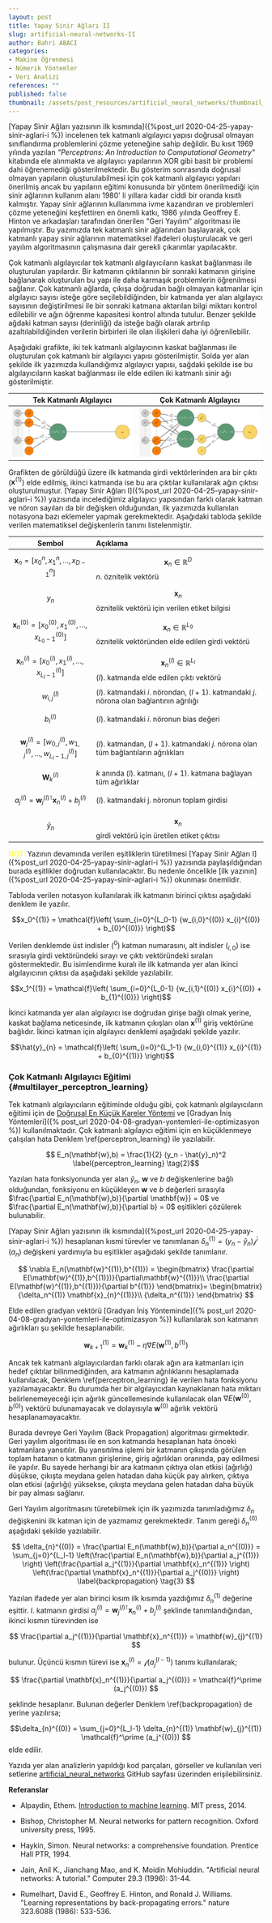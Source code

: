```yaml
---
layout: post
title: Yapay Sinir Ağları II
slug: artificial-neural-networks-II
author: Bahri ABACI
categories:
- Makine Öğrenmesi
- Nümerik Yöntemler
- Veri Analizi
references: ""
published: false
thumbnail: /assets/post_resources/artificial_neural_networks/thumbnail_2.png
---
```

[Yapay Sinir Ağları yazısının ilk kısmında]({%post_url 2020-04-25-yapay-sinir-aglari-i %}) incelenen tek katmanlı algılayıcı yapısı doğrusal olmayan sınıflandırma problemlerini çözme yeteneğine sahip değildir. Bu kısıt 1969 yılında yazılan _"Perceptrons: An Introduction to Computational Geometry"_ kitabında ele alınmakta ve algılayıcı yapılarının XOR gibi basit bir problemi dahi öğrenemediği gösterilmektedir. Bu gösterim sonrasında doğrusal olmayan yapıların oluşturulabilmesi için çok katmanlı algılayıcı yapıları önerilmiş ancak bu yapıların eğitimi konusunda bir yöntem önerilmediği için sinir ağlarının kullanım alanı 1980' li yıllara kadar ciddi bir oranda kısıtlı kalmıştır. Yapay sinir ağlarının kullanımına ivme kazandıran ve problemleri çözme yeteneğini keşfettiren en önemli katkı, 1986 yılında Geoffrey E. Hinton ve arkadaşları tarafından önerilen "Geri Yayılım" algoritması ile yapılmıştır. Bu yazımızda tek katmanlı sinir ağlarından başlayarak, çok katmanlı yapay sinir ağlarının matematiksel ifadeleri oluşturulacak ve geri yayılım algoritmasının çalışmasına dair gerekli çıkarımlar yapılacaktır.

<!--more-->

Çok katmanlı algılayıcılar tek katmanlı algılayıcıların kaskat bağlanması ile oluşturulan yapılardır. Bir katmanın çıktılarının bir sonraki katmanın girişine bağlanarak oluşturulan bu yapı ile daha karmaşık problemlerin öğrenilmesi sağlanır. Çok katmanlı ağlarda, çıkışa doğrudan bağlı olmayan katmanlar için algılayıcı sayısı isteğe göre seçilebildiğinden, bir katmanda yer alan algılayıcı sayısının değiştirilmesi ile bir sonraki katmana aktarılan bilgi miktarı kontrol edilebilir ve ağın öğrenme kapasitesi kontrol altında tutulur. Benzer şekilde ağdaki katman sayısı (derinliği) da isteğe bağlı olarak artırılıp azaltılabildiğinden verilerin birbirleri ile olan ilişkileri daha iyi öğrenilebilir.

Aşağıdaki grafikte, iki tek katmanlı algılayıcının kaskat bağlanması ile oluşturulan çok katmanlı bir algılayıcı yapısı gösterilmiştir. Solda yer alan şekilde ilk yazımızda kullandığımız algılayıcı yapısı, sağdaki şekilde ise bu algılayıcıların kaskat bağlanması ile elde edilen iki katmanlı sinir ağı gösterilmiştir.

|Tek Katmanlı Algılayıcı | Çok Katmanlı Algılayıcı |
|:-------:|:----:|
![tek katmanlı algılayıcı][singlelayerperceptron] | ![çok katmanlı algılayıcı][multilayerperceptron]

Grafikten de görüldüğü üzere ilk katmanda girdi vektörlerinden ara bir çıktı ($\mathbf{x}^{(1)}$) elde edilmiş, ikinci katmanda ise bu ara çıktılar kullanılarak ağın çıktısı oluşturulmuştur. [Yapay Sinir Ağları I]({%post_url 2020-04-25-yapay-sinir-aglari-i %}) yazısında incelediğimiz algılayıcı yapısından farklı olarak katman ve nöron sayıları da bir değişken olduğundan, ilk yazımızda kullanılan notasyona bazı eklemeler yapmak gerekmektedir. Aşağıdaki tabloda şekilde verilen matematiksel değişkenlerin tanımı listelenmiştir.

| Sembol | Açıklama |
:-------------------------:|:-------------------------
| $$\mathbf{x}_n = \left [ x_0^{n}, x_1^{n}, \dots, x_{D-1}^{n}\right ]$$ | $$\mathbf{x}_n \in \mathbb{R}^D$$ $n$. öznitelik vektörü |
| $$y_n$$ | $$\mathbf{x}_n$$ öznitelik vektörü için verilen etiket bilgisi |
| $$\mathbf{x}_n^{(0)} = \left [ x_0^{(0)}, x_1^{(0)}, \dots, x_{L_0-1}^{(0)}\right ]$$ | $$\mathbf{x}_n \in \mathbb{R}^{L_0}$$ öznitelik vektöründen elde edilen girdi vektörü |
| $$\mathbf{x}_n^{(l)} = \left [ x_0^{(l)}, x_1^{(l)}, \dots, x_{L_l-1}^{(l)}\right ]$$ | $$\mathbf{x}_n^{(l)} \in \mathbb{R}^{L_l}$$ $(l)$. katmanda elde edilen çıktı vektörü |
| $$w_{i,j}^{(l)}$$ | $(l)$. katmandaki $i$. nörondan, $(l+1)$. katmandaki $j$. nörona olan bağlantının ağrılığı |
| $$b_{i}^{(l)}$$ | $(l)$. katmandaki $i$. nöronun bias değeri |
| $$\mathbf{w}_{j}^{(l)} = \left [ w_{0,j}^{(l)}, w_{1,j}^{(l)}, \dots, w_{L_l-1,j}^{(l)}\right ]$$ | $(l)$. katmandan, $(l+1)$. katmandaki $j$. nörona olan tüm bağlantıların ağrılıkları |
| $$\mathbf{W}_{k}^{(l)}$$ | $k$ anında $(l)$. katmanı, $(l+1)$. katmana bağlayan tüm ağırlıklar |
| $$a_j^{(l)} = {\mathbf{w}_{j}^{(l)}}^\intercal \mathbf{x}_n^{(l)} + b_j^{(l)}$$ | $(l)$. katmandaki j. nöronun toplam girdisi |
| $$\hat{y}_n$$ | $$\mathbf{x}_n$$ girdi vektörü için üretilen etiket çıktısı |

<span style="color: yellow;">NOT: </span> Yazının devamında verilen eşitliklerin türetilmesi [Yapay Sinir Ağları I]({%post_url 2020-04-25-yapay-sinir-aglari-i %}) yazısında paylaşıldığından burada eşitlikler doğrudan kullanılacaktır. Bu nedenle öncelikle [ilk yazının]({%post_url 2020-04-25-yapay-sinir-aglari-i %}) okunması önemlidir.

Tabloda verilen notasyon kullanılarak ilk katmanın birinci çıktısı aşağıdaki denklem ile yazılır.

$$x_0^{(1)} = \mathcal{f}\left( \sum_{i=0}^{L_0-1} {w_{i,0}^{(0)} x_{i}^{(0)} + b_{0}^{(0)}} \right)$$

Verilen denklemde üst indisler ($^0$) katman numarasını, alt indisler ($_{i,0}$) ise sırasıyla girdi vektöründeki sırayı ve çıktı vektöründeki sıraları göstermektedir. Bu isimlendirme kuralı ile ilk katmanda yer alan ikinci algılayıcının çıktısı da aşağıdaki şekilde yazılabilir.

$$x_1^{(1)} = \mathcal{f}\left( \sum_{i=0}^{L_0-1} {w_{i,1}^{(0)} x_{i}^{(0)} + b_{1}^{(0)}} \right)$$

İkinci katmanda yer alan algılayıcı ise doğrudan girişe bağlı olmak yerine, kaskat bağlama neticesinde, ilk katmanın çıkışları olan $\mathbf{x}^{(1)}$ giriş vektörüne bağlıdır. İkinci katman için algılayıcı denklemi aşağıdaki şekilde yazılır.

$$\hat{y}_{n} = \mathcal{f}\left( \sum_{i=0}^{L_1-1} {w_{i,0}^{(1)} x_{i}^{(1)} + b_{0}^{(1)}} \right)$$

### Çok Katmanlı Algılayıcı Eğitimi {#multilayer_perceptron_learning}

Tek katmanlı algılayıcıların eğitiminde olduğu gibi, çok katmanlı algılayıcıların eğitimi için de [Doğrusal En Küçük Kareler Yöntemi](#perceptron_learning) ve [Gradyan İniş Yöntemleri]({% post_url 2020-04-08-gradyan-yontemleri-ile-optimizasyon %}) kullanılmaktadır. Çok katmanlı algılayıcı eğitimi için en küçüklenmeye çalışılan hata Denklem \ref{perceptron_learning} ile yazılabilir.

$$ E_n(\mathbf{w},b) = \frac{1}{2} (y_n - \hat{y}_n)^2 \label{perceptron_learning} \tag{2}$$

Yazılan hata fonksiyonunda yer alan $\hat{y}_n$, $\mathbf{w}$ ve $b$ değişkenlerine bağlı olduğundan, fonksiyonu en küçükleyen $\mathbf{w}$ ve $b$ değerleri sırasıyla $\frac{\partial E_n(\mathbf{w},b)}{\partial \mathbf{w}} = 0$ ve $\frac{\partial E_n(\mathbf{w},b)}{\partial b} = 0$ eşitlikleri çözülerek bulunabilir.

[Yapay Sinir Ağları yazısının ilk kısmında]({%post_url 2020-04-25-yapay-sinir-aglari-i %}) hesaplanan kısmi türevler ve tanımlanan $\delta_{n}^{(1)} = \left(y_n-\hat{y}_n \right) \mathcal{f}^\prime (a_n)$ değişkeni yardımıyla bu eşitlikler aşağıdaki şekilde tanımlanır.

$$
\nabla E_n(\mathbf{w}^{(1)},b^{(1)}) =
\begin{bmatrix}
\frac{\partial E(\mathbf{w}^{(1)},b^{(1)})}{\partial\mathbf{w}^{(1)}}\\
\frac{\partial E(\mathbf{w}^{(1)},b^{(1)})}{\partial b^{(1)}}
\end{bmatrix}=
\begin{bmatrix}
{\delta_n^{(1)} \mathbf{x}_{n}^{(1)}}\\
{\delta_n^{(1)}}
\end{bmatrix}
$$

Elde edilen gradyan vektörü [Gradyan İniş Yönteminde]({% post_url 2020-04-08-gradyan-yontemleri-ile-optimizasyon %}) kullanılarak son katmanın ağırlıkları şu şekilde hesaplanabilir.

$$\mathbf{w}^{(1)}_{k+1}=\mathbf{w}^{(1)}_k-\eta \nabla E(\mathbf{w}^{(1)},b^{(1)})$$

Ancak tek katmanlı algılayıcılardan farklı olarak ağın ara katmanları için hedef çıktılar bilinmediğinden, ara katmanın ağrılıklarını hesaplamada kullanılacak, Denklem \ref{perceptron_learning} ile verilen hata fonksiyonu yazılamayacaktır. Bu durumda her bir algılayıcıdan kaynaklanan hata miktarı belirlenemeyeceği için ağırlık güncellemesinde kullanılacak olan $\nabla E(\mathbf{w}^{(0)},b^{(0)})$ vektörü bulunamayacak ve dolayısıyla $\mathbf{w}^{(0)}$ ağırlık vektörü hesaplanamayacaktır.

Burada devreye Geri Yayılım (Back Propagation) algoritması girmektedir. Geri yayılım algoritması ile en son katmanda hesaplanan hata önceki katmanlara yansıtılır. Bu yansıtılma işlemi bir katmanın çıkışında görülen toplam hatanın o katmanın girişlerine, giriş ağırlıkları oranında, pay edilmesi ile yapılır. Bu sayede herhangi bir ara katmanın çıktıya olan etkisi (ağırlığı) düşükse, çıkışta meydana gelen hatadan daha küçük pay alırken, çıktıya olan etkisi (ağırlığı) yüksekse, çıkışta meydana gelen hatadan daha büyük bir pay alması sağlanır.

Geri Yayılım algoritmasını türetebilmek için ilk yazımızda tanımladığımız $\delta_n$ değişkenini ilk katman için de yazmamız gerekmektedir. Tanım gereği $\delta_{n}^{(0)}$ aşağıdaki şekilde yazılabilir.

$$
\delta_{n}^{(0)} = \frac{\partial E_n(\mathbf{w},b)}{\partial a_n^{(0)}} = \sum_{j=0}^{L_l-1} \left(\frac{\partial E_n(\mathbf{w},b)}{\partial a_j^{(1)}} \right) \left(\frac{\partial a_j^{(1)}}{\partial \mathbf{x}_n^{(1)}} \right) \left(\frac{\partial \mathbf{x}_n^{(1)}}{\partial a_j^{(0)}} \right)
\label{backpropagation} \tag{3}
$$

Yazılan ifadede yer alan birinci kısım ilk kısımda yazdığımız $\delta_{n}^{(1)}$ değerine eşittir. $l$. katmanın girdisi $a_j^{(l)} = {\mathbf{w}_{j}^{(l)}}^\intercal \mathbf{x}_n^{(l)} + b_j^{(l)}$ şeklinde tanımlandığından, ikinci kısmın türevinden ise 

$$
\frac{\partial a_j^{(1)}}{\partial \mathbf{x}_n^{(1)}} = \mathbf{w}_{j}^{(1)}
$$

bulunur. Üçüncü kısmın türevi ise $\mathbf{x}_n^{(l)} = \mathcal{f}(a_j^{(l-1)})$ tanımı kullanılarak;

$$
\frac{\partial \mathbf{x}_n^{(1)}}{\partial a_j^{(0)}} = \mathcal{f}^\prime (a_j^{(0)})
$$

şeklinde hesaplanır. Bulunan değerler Denklem \ref{backpropagation} de yerine yazılırsa;

$$\delta_{n}^{(0)} = \sum_{j=0}^{L_l-1} \delta_{n}^{(1)} \mathbf{w}_{j}^{(1)} \mathcal{f}^\prime (a_j^{(0)}) $$ elde edilir.

Yazıda yer alan analizlerin yapıldığı kod parçaları, görseller ve kullanılan veri setlerine [artificial_neural_networks](https://github.com/cescript/artificial_neural_networks) GitHub sayfası üzerinden erişilebilirsiniz.

**Referanslar**
* Alpaydin, Ethem. [Introduction to machine learning](https://www.cmpe.boun.edu.tr/~ethem/i2ml3e/). MIT press, 2014.

* Bishop, Christopher M. Neural networks for pattern recognition. Oxford university press, 1995.

* Haykin, Simon. Neural networks: a comprehensive foundation. Prentice Hall PTR, 1994.

* Jain, Anil K., Jianchang Mao, and K. Moidin Mohiuddin. "Artificial neural networks: A tutorial." Computer 29.3 (1996): 31-44.

* Rumelhart, David E., Geoffrey E. Hinton, and Ronald J. Williams. "Learning representations by back-propagating errors." nature 323.6088 (1986): 533-536.

[RESOURCES]: # (List of the resources used by the blog post)
[singlelayerperceptron]: /assets/post_resources/artificial_neural_networks/singlelayerperceptron.svg
[multilayerperceptron]: /assets/post_resources/artificial_neural_networks/multilayerperceptron.svg

